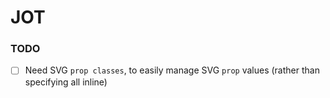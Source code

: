 # JOT

### TODO
- [ ] Need SVG `prop classes`, to easily manage SVG `prop` values (rather than specifying all inline)
